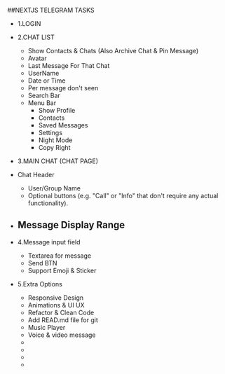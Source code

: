 ##NEXTJS TELEGRAM TASKS

- 1.LOGIN

- 2.CHAT LIST
  - Show Contacts & Chats (Also Archive Chat & Pin Message)
  - Avatar
  - Last Message For That Chat
  - UserName
  - Date or Time
  - Per message don't seen
  - Search Bar
  - Menu Bar
    - Show Profile
    - Contacts
    - Saved Messages
    - Settings
    - Night Mode
    - Copy Right 

- 3.MAIN CHAT (CHAT PAGE)
 - Chat Header
   - User/Group Name
   - Optional buttons (e.g. "Call" or "Info" that don't require any actual functionality).
   
 - Message Display Range
   - 
   
 - 4.Message input field
   - Textarea for message
   - Send BTN 
   - Support Emoji & Sticker

 - 5.Extra Options
   - Responsive Design
   - Animations & UI UX
   - Refactor & Clean Code
   - Add READ.md file for git
   - Music Player
   - Voice & video message
   -
   -
   -
   -